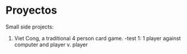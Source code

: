 # Proyectos
Small side projects:

1. Viet Cong, a traditional 4 person card game.
  -test 1: 1 player against computer and player v. player
